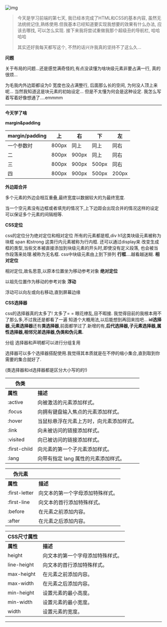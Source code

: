 ![img](https://pic3.superbed.cn/item/5e04c3f176085c32897211e5.jpg)

> 今天是学习前端的第七天, 我已经本完成了HTML和CSS的基本内容, 虽然无法统统记住,熟练使用.但我基本已经知道要实现我想要的效果有什么办法, 应该去哪找, 可以怎么实现. 接下来我将尝试重做我那个超级丑的导航栏, 哈哈哈哈
>
> 其实还好我每天都写这个, 不然的话兴许我真的坚持不了这么久...

<!--more-->

**问题**

  关于布局的问题...还是感觉满奇怪的,有点没读懂为啥块级元素非要占满一行, 真的很烦...

  为毛我内外边距都设为0 宽度也没占满整行, 后面那么长的空间, 为何没人顶上来呢... 当然我知道这是块元素的初始设定... 但是不太懂为何会是这种设定. 我怎么写着写着好像想通了....emmmm



------



**今天学了啥**

**margin&padding**

| margin/padding | 上    | 右    | 下    | 左    |
| -------------- | ----- | ----- | ----- | ----- |
| 一个参数时     | 800px | 同上  | 同上  | 同右  |
| 二             | 800px | 900px | 同上  | 同右  |
| 三             | 800px | 900px | 500px | 同右  |
| 四             | 800px | 900px | 500px | 200px |

**外边距合并**

  多个元素的外边会相互重叠,最终宽度以数据较大的为最终宽度.

  当一个空元素没有边框或者填充的情况下,上下边距会出现合并的情况这样的设定可以保证多个元素的间隔相等.



**CSS定位**

  css的定位分为绝对定位和相对定位 所有的元素都是框,div h1这类块级元素被称为块框 span 和strong 这类行内元素被称为行内框. 还可以通过display来 改变生成框的类型,当些文本被直接添加到块级元素的开头时,即使没有定义段落, 也会被当作段落来处理.被称为无名框.
css中块级元素由上到下排列
**行框**....越看越迷糊.
**相对定位**

相对定位,故名思意,以原本位置坐为移动参考对象
**绝对定位**

以祖先位置作为移动的参考对象
**浮动**

浮动可以向左或向右移动,直到屏幕边缘

**CSS选择器** 

  css的选择器真的太多了! 太多了= =
  眼花缭乱,目不暇接. 我觉得目前的我根本用不了那么多,不过我还是都看了一遍 知道个大概用法,以后能想到再回来找吧...
  **id选择器,元素选择器**还有**类选择器**,前面都学过了.新增的有,**后代选择器,子元素选择器,属性选择器,相邻兄弟选择器,伪类和伪元素.**

  分组 选择器和声明都可以进行分组复用

  选择器可以多个选择器搭配使用.我觉得其本质就是在不停的缩小集合,直到取到你 需要的集合就好了.

  (类选择器和id选择器都是区分大小写的的!)

| **伪类**     |                                          |
| ------------ | ---------------------------------------- |
| **属性**     | **描述**                                 |
| :active      | 向被激活的元素添加样式。                 |
| :focus       | 向拥有键盘输入焦点的元素添加样式。       |
| :hover       | 当鼠标悬浮在元素上方时，向元素添加样式。 |
| :link        | 向未被访问的链接添加样式。               |
| :visited     | 向已被访问的链接添加样式。               |
| :first-child | 向元素的第一个子元素添加样式。           |
| :lang        | 向带有指定 lang 属性的元素添加样式。     |

| **伪元素**    |                                  |
| ------------- | -------------------------------- |
| **属性**      | **描述**                         |
| :first-letter | 向文本的第一个字母添加特殊样式。 |
| :first-line   | 向文本的首行添加特殊样式。       |
| :before       | 在元素之前添加内容。             |
| :after        | 在元素之后添加内容。             |



| **CSS尺寸属性** |                                  |
| --------------- | -------------------------------- |
| **属性**        | **描述**                         |
| height          | 向文本的第一个字母添加特殊样式。 |
| line-height     | 向文本的首行添加特殊样式。       |
| max-height      | 在元素之前添加内容。             |
| max-width       | 在元素之后添加内容。             |
| min-height      | 设置元素的最小高度。             |
| min-width       | 设置元素的最小宽度。             |
| width           | 设置元素的宽度。                 |



------

